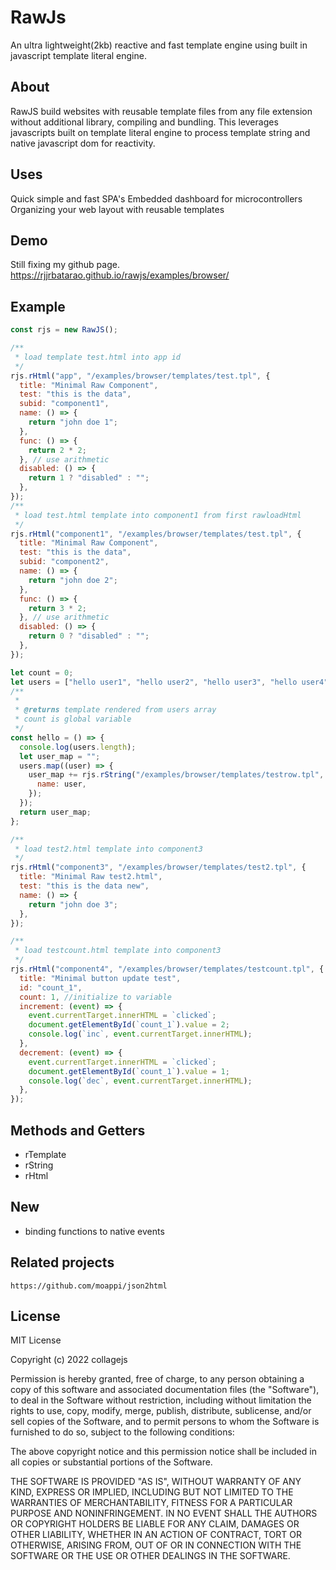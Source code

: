 # RawJs
An ultra lightweight(2kb) reactive and fast template engine using built in javascript template literal engine.

## About
RawJS build websites with reusable template files from any file extension without additional library, compiling and bundling. This leverages javascripts built on template literal engine to process template string and native javascript dom for reactivity.

## Uses
Quick simple and fast SPA's
Embedded dashboard for microcontrollers
Organizing your web layout with reusable templates

## Demo
Still fixing my github page.
https://rjjrbatarao.github.io/rawjs/examples/browser/

## Example
```javascript
const rjs = new RawJS();

/**
 * load template test.html into app id
 */
rjs.rHtml("app", "/examples/browser/templates/test.tpl", {
  title: "Minimal Raw Component",
  test: "this is the data",
  subid: "component1",
  name: () => {
    return "john doe 1";
  },
  func: () => {
    return 2 * 2;
  }, // use arithmetic
  disabled: () => {
    return 1 ? "disabled" : "";
  },
});
/**
 * load test.html template into component1 from first rawloadHtml
 */
rjs.rHtml("component1", "/examples/browser/templates/test.tpl", {
  title: "Minimal Raw Component",
  test: "this is the data",
  subid: "component2",
  name: () => {
    return "john doe 2";
  },
  func: () => {
    return 3 * 2;
  }, // use arithmetic
  disabled: () => {
    return 0 ? "disabled" : "";
  },
});

let count = 0;
let users = ["hello user1", "hello user2", "hello user3", "hello user4"];
/**
 *
 * @returns template rendered from users array
 * count is global variable
 */
const hello = () => {
  console.log(users.length);
  let user_map = "";
  users.map((user) => {
    user_map += rjs.rString("/examples/browser/templates/testrow.tpl", {
      name: user,
    });
  });
  return user_map;
};

/**
 * load test2.html template into component3
 */
rjs.rHtml("component3", "/examples/browser/templates/test2.tpl", {
  title: "Minimal Raw test2.html",
  test: "this is the data new",
  name: () => {
    return "john doe 3";
  },
});

/**
 * load testcount.html template into component3
 */
rjs.rHtml("component4", "/examples/browser/templates/testcount.tpl", {
  title: "Minimal button update test",
  id: "count_1",
  count: 1, //initialize to variable
  increment: (event) => {
    event.currentTarget.innerHTML = `clicked`;
    document.getElementById(`count_1`).value = 2;
    console.log(`inc`, event.currentTarget.innerHTML);
  },
  decrement: (event) => {
    event.currentTarget.innerHTML = `clicked`;
    document.getElementById(`count_1`).value = 1;
    console.log(`dec`, event.currentTarget.innerHTML);
  },
});

```

## Methods and Getters
* rTemplate
* rString
* rHtml

## New
* binding functions to native events

## Related projects
```
https://github.com/moappi/json2html
```

## License
MIT License

Copyright (c) 2022 collagejs

Permission is hereby granted, free of charge, to any person obtaining a copy
of this software and associated documentation files (the "Software"), to deal
in the Software without restriction, including without limitation the rights
to use, copy, modify, merge, publish, distribute, sublicense, and/or sell
copies of the Software, and to permit persons to whom the Software is
furnished to do so, subject to the following conditions:

The above copyright notice and this permission notice shall be included in all
copies or substantial portions of the Software.

THE SOFTWARE IS PROVIDED "AS IS", WITHOUT WARRANTY OF ANY KIND, EXPRESS OR
IMPLIED, INCLUDING BUT NOT LIMITED TO THE WARRANTIES OF MERCHANTABILITY,
FITNESS FOR A PARTICULAR PURPOSE AND NONINFRINGEMENT. IN NO EVENT SHALL THE
AUTHORS OR COPYRIGHT HOLDERS BE LIABLE FOR ANY CLAIM, DAMAGES OR OTHER
LIABILITY, WHETHER IN AN ACTION OF CONTRACT, TORT OR OTHERWISE, ARISING FROM,
OUT OF OR IN CONNECTION WITH THE SOFTWARE OR THE USE OR OTHER DEALINGS IN THE
SOFTWARE.
